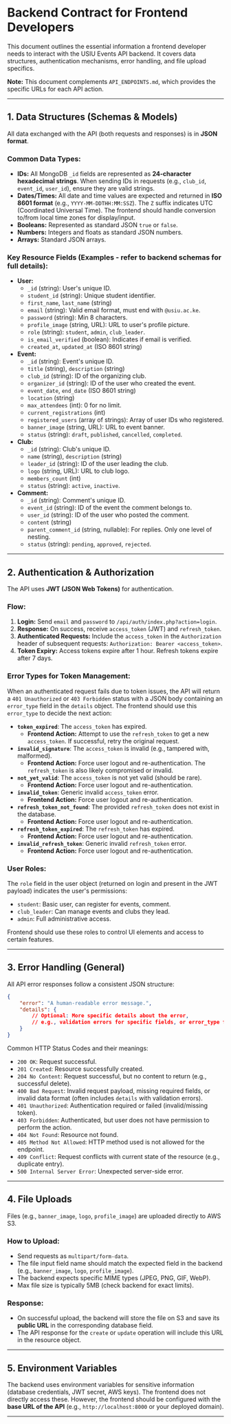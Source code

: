 # Backend Contract for Frontend Developers

This document outlines the essential information a frontend developer needs to interact with the USIU Events API backend. It covers data structures, authentication mechanisms, error handling, and file upload specifics.

**Note:** This document complements `API_ENDPOINTS.md`, which provides the specific URLs for each API action.

---

## 1. Data Structures (Schemas & Models)

All data exchanged with the API (both requests and responses) is in **JSON format**.

### Common Data Types:

*   **IDs:** All MongoDB `_id` fields are represented as **24-character hexadecimal strings**. When sending IDs in requests (e.g., `club_id`, `event_id`, `user_id`), ensure they are valid strings.
*   **Dates/Times:** All date and time values are expected and returned in **ISO 8601 format** (e.g., `YYYY-MM-DDTHH:MM:SSZ`). The `Z` suffix indicates UTC (Coordinated Universal Time). The frontend should handle conversion to/from local time zones for display/input.
*   **Booleans:** Represented as standard JSON `true` or `false`.
*   **Numbers:** Integers and floats as standard JSON numbers.
*   **Arrays:** Standard JSON arrays.

### Key Resource Fields (Examples - refer to backend schemas for full details):

*   **User:**
    *   `_id` (string): User's unique ID.
    *   `student_id` (string): Unique student identifier.
    *   `first_name`, `last_name` (string)
    *   `email` (string): Valid email format, must end with `@usiu.ac.ke`.
    *   `password` (string): Min 8 characters.
    *   `profile_image` (string, URL): URL to user's profile picture.
    *   `role` (string): `student`, `admin`, `club_leader`.
    *   `is_email_verified` (boolean): Indicates if email is verified.
    *   `created_at`, `updated_at` (ISO 8601 string)
*   **Event:**
    *   `_id` (string): Event's unique ID.
    *   `title` (string), `description` (string)
    *   `club_id` (string): ID of the organizing club.
    *   `organizer_id` (string): ID of the user who created the event.
    *   `event_date`, `end_date` (ISO 8601 string)
    *   `location` (string)
    *   `max_attendees` (int): 0 for no limit.
    *   `current_registrations` (int)
    *   `registered_users` (array of strings): Array of user IDs who registered.
    *   `banner_image` (string, URL): URL to event banner.
    *   `status` (string): `draft`, `published`, `cancelled`, `completed`.
*   **Club:**
    *   `_id` (string): Club's unique ID.
    *   `name` (string), `description` (string)
    *   `leader_id` (string): ID of the user leading the club.
    *   `logo` (string, URL): URL to club logo.
    *   `members_count` (int)
    *   `status` (string): `active`, `inactive`.
*   **Comment:**
    *   `_id` (string): Comment's unique ID.
    *   `event_id` (string): ID of the event the comment belongs to.
    *   `user_id` (string): ID of the user who posted the comment.
    *   `content` (string)
    *   `parent_comment_id` (string, nullable): For replies. Only one level of nesting.
    *   `status` (string): `pending`, `approved`, `rejected`.

---

## 2. Authentication & Authorization

The API uses **JWT (JSON Web Tokens)** for authentication.

### Flow:

1.  **Login:** Send `email` and `password` to `/api/auth/index.php?action=login`.
2.  **Response:** On success, receive `access_token` (JWT) and `refresh_token`.
3.  **Authenticated Requests:** Include the `access_token` in the `Authorization` header of subsequent requests: `Authorization: Bearer <access_token>`.
4.  **Token Expiry:** Access tokens expire after 1 hour. Refresh tokens expire after 7 days.

### Error Types for Token Management:

When an authenticated request fails due to token issues, the API will return a `401 Unauthorized` or `403 Forbidden` status with a JSON body containing an `error_type` field in the `details` object. The frontend should use this `error_type` to decide the next action:

*   **`token_expired`**: The `access_token` has expired.
    *   **Frontend Action:** Attempt to use the `refresh_token` to get a new `access_token`. If successful, retry the original request.
*   **`invalid_signature`**: The `access_token` is invalid (e.g., tampered with, malformed).
    *   **Frontend Action:** Force user logout and re-authentication. The `refresh_token` is also likely compromised or invalid.
*   **`not_yet_valid`**: The `access_token` is not yet valid (should be rare).
    *   **Frontend Action:** Force user logout and re-authentication.
*   **`invalid_token`**: Generic invalid `access_token` error.
    *   **Frontend Action:** Force user logout and re-authentication.
*   **`refresh_token_not_found`**: The provided `refresh_token` does not exist in the database.
    *   **Frontend Action:** Force user logout and re-authentication.
*   **`refresh_token_expired`**: The `refresh_token` has expired.
    *   **Frontend Action:** Force user logout and re-authentication.
*   **`invalid_refresh_token`**: Generic invalid `refresh_token` error.
    *   **Frontend Action:** Force user logout and re-authentication.

### User Roles:

The `role` field in the user object (returned on login and present in the JWT payload) indicates the user's permissions:
*   `student`: Basic user, can register for events, comment.
*   `club_leader`: Can manage events and clubs they lead.
*   `admin`: Full administrative access.

Frontend should use these roles to control UI elements and access to certain features.

---

## 3. Error Handling (General)

All API error responses follow a consistent JSON structure:

```json
{
    "error": "A human-readable error message.",
    "details": {
        // Optional: More specific details about the error,
        // e.g., validation errors for specific fields, or error_type for auth.
    }
}
```

Common HTTP Status Codes and their meanings:

*   `200 OK`: Request successful.
*   `201 Created`: Resource successfully created.
*   `204 No Content`: Request successful, but no content to return (e.g., successful delete).
*   `400 Bad Request`: Invalid request payload, missing required fields, or invalid data format (often includes `details` with validation errors).
*   `401 Unauthorized`: Authentication required or failed (invalid/missing token).
*   `403 Forbidden`: Authenticated, but user does not have permission to perform the action.
*   `404 Not Found`: Resource not found.
*   `405 Method Not Allowed`: HTTP method used is not allowed for the endpoint.
*   `409 Conflict`: Request conflicts with current state of the resource (e.g., duplicate entry).
*   `500 Internal Server Error`: Unexpected server-side error.

---

## 4. File Uploads

Files (e.g., `banner_image`, `logo`, `profile_image`) are uploaded directly to AWS S3.

### How to Upload:

*   Send requests as `multipart/form-data`.
*   The file input field name should match the expected field in the backend (e.g., `banner_image`, `logo`, `profile_image`).
*   The backend expects specific MIME types (JPEG, PNG, GIF, WebP).
*   Max file size is typically 5MB (check backend for exact limits).

### Response:

*   On successful upload, the backend will store the file on S3 and save its **public URL** in the corresponding database field.
*   The API response for the `create` or `update` operation will include this URL in the resource object.

---

## 5. Environment Variables

The backend uses environment variables for sensitive information (database credentials, JWT secret, AWS keys). The frontend does not directly access these. However, the frontend should be configured with the **base URL of the API** (e.g., `http://localhost:8000` or your deployed domain).

---
